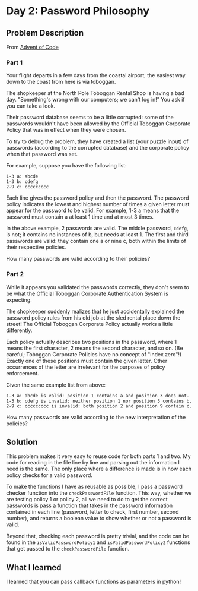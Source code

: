 # Day 2: Password Philosophy

## Problem Description

From [Advent of Code](https://adventofcode.com/2020/day/1)

### Part 1

Your flight departs in a few days from the coastal airport; the easiest way down to the coast from here is via toboggan.

The shopkeeper at the North Pole Toboggan Rental Shop is having a bad day. "Something's wrong with our computers; we can't log in!" You ask if you can take a look.

Their password database seems to be a little corrupted: some of the passwords wouldn't have been allowed by the Official Toboggan Corporate Policy that was in effect when they were chosen.

To try to debug the problem, they have created a list (your puzzle input) of passwords (according to the corrupted database) and the corporate policy when that password was set.

For example, suppose you have the following list:

```
1-3 a: abcde
1-3 b: cdefg
2-9 c: ccccccccc
```

Each line gives the password policy and then the password. The password policy indicates the lowest and highest number of times a given letter must appear for the password to be valid. For example, 1-3 a means that the password must contain a at least 1 time and at most 3 times.

In the above example, 2 passwords are valid. The middle password, `cdefg`, is not; it contains no instances of b, but needs at least 1. The first and third passwords are valid: they contain one a or nine c, both within the limits of their respective policies.

How many passwords are valid according to their policies?

### Part 2

While it appears you validated the passwords correctly, they don't seem to be what the Official Toboggan Corporate Authentication System is expecting.

The shopkeeper suddenly realizes that he just accidentally explained the password policy rules from his old job at the sled rental place down the street! The Official Toboggan Corporate Policy actually works a little differently.

Each policy actually describes two positions in the password, where 1 means the first character, 2 means the second character, and so on. (Be careful; Toboggan Corporate Policies have no concept of "index zero"!) Exactly one of these positions must contain the given letter. Other occurrences of the letter are irrelevant for the purposes of policy enforcement.

Given the same example list from above:

```
1-3 a: abcde is valid: position 1 contains a and position 3 does not.
1-3 b: cdefg is invalid: neither position 1 nor position 3 contains b.
2-9 c: ccccccccc is invalid: both position 2 and position 9 contain c.
```

How many passwords are valid according to the new interpretation of the policies?

## Solution

This problem makes it very easy to reuse code for both parts 1 and two. My code for reading in the file line by line and parsing out the information I need is the same. The only place where a difference is made is in how each policy checks for a valid password.

To make the functions I have as reusable as possible, I pass a password checker function into the `checkPasswordFile` function. This way, whether we are testing policy 1 or policy 2, all we need to do to get the correct passwords is pass a function that takes in the password information contained in each line (password, letter to check, first number, second number), and returns a boolean value to show whether or not a password is valid.

Beyond that, checking each password is pretty trivial, and the code can be found in the `isValidPasswordPolicy1` and `isValidPasswordPolicy2` functions that get passed to the `checkPasswordFile` function.

## What I learned

I learned that you can pass callback functions as parameters in python!
